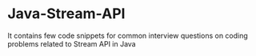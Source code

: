 # Java-Stream-API
It contains few code snippets for common interview questions on coding problems related to Stream API in Java
